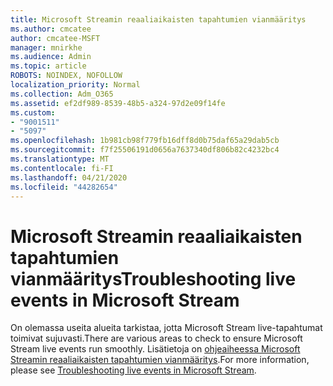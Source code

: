 ```yaml
---
title: Microsoft Streamin reaaliaikaisten tapahtumien vianmääritys
ms.author: cmcatee
author: cmcatee-MSFT
manager: mnirkhe
ms.audience: Admin
ms.topic: article
ROBOTS: NOINDEX, NOFOLLOW
localization_priority: Normal
ms.collection: Adm_O365
ms.assetid: ef2df989-8539-48b5-a324-97d2e09f14fe
ms.custom:
- "9001511"
- "5097"
ms.openlocfilehash: 1b981cb98f779fb16dff8d0b75daf65a29dab5cb
ms.sourcegitcommit: f7f25506191d0656a7637340df806b82c4232bc4
ms.translationtype: MT
ms.contentlocale: fi-FI
ms.lasthandoff: 04/21/2020
ms.locfileid: "44282654"
---
```

# <a name="troubleshooting-live-events-in-microsoft-stream"></a><span data-ttu-id="41b7a-102">Microsoft Streamin reaaliaikaisten tapahtumien vianmääritys</span><span class="sxs-lookup"><span data-stu-id="41b7a-102">Troubleshooting live events in Microsoft Stream</span></span>

<span data-ttu-id="41b7a-103">On olemassa useita alueita tarkistaa, jotta Microsoft Stream live-tapahtumat toimivat sujuvasti.</span><span class="sxs-lookup"><span data-stu-id="41b7a-103">There are various areas to check to ensure Microsoft Stream live events run smoothly.</span></span> <span data-ttu-id="41b7a-104">Lisätietoja on [ohjeaiheessa Microsoft Streamin reaaliaikaisten tapahtumien vianmääritys](https://docs.microsoft.com/stream/live-event-troubleshooting).</span><span class="sxs-lookup"><span data-stu-id="41b7a-104">For more information, please see [Troubleshooting live events in Microsoft Stream](https://docs.microsoft.com/stream/live-event-troubleshooting).</span></span>

